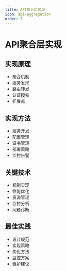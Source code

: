 ```yaml
---
title: API聚合层实现
icon: api-aggregation
order: 5
---
```


# API聚合层实现

## 实现原理
- 聚合机制
- 服务发现
- 路由转发
- 认证授权
- 扩展点

## 实现方法
- 服务开发
- 配置管理
- 证书管理
- 部署策略
- 监控告警

## 关键技术
- 机制实现
- 性能优化
- 资源管理
- 监控分析
- 问题诊断

## 最佳实践
- 设计规范
- 实现策略
- 优化方法
- 监控方案
- 维护建议
